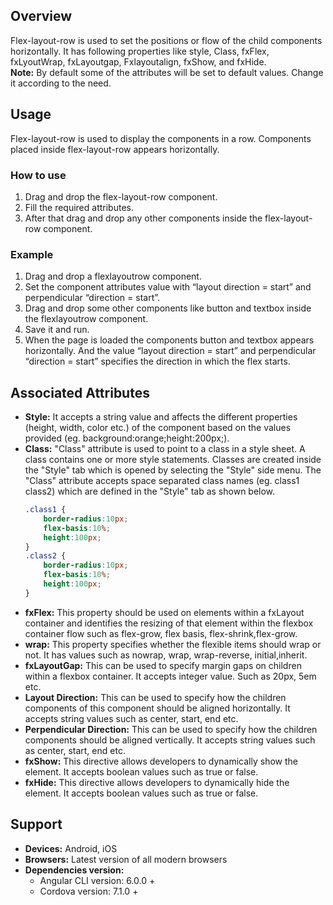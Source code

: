 ## Overview
Flex-layout-row is used to set the positions or flow of the child components horizontally. It has following properties like style, Class, fxFlex, fxLyoutWrap, fxLayoutgap, Fxlayoutalign, fxShow, and fxHide.  
**Note:** By default some of the attributes will be set to default values. Change it according to the need.
## Usage
Flex-layout-row is used to display the components in a row. Components placed inside flex-layout-row appears horizontally.
### How to use
1. Drag and drop the flex-layout-row component.
2. Fill the required attributes. 
3. After that drag and drop any other components inside the flex-layout-row component.

### Example 
1. Drag and drop a flexlayoutrow component.
2. Set the component attributes value with “layout direction = start” and perpendicular “direction = start”.
3. Drag and drop some other components like button and textbox inside the flexlayoutrow component.
4. Save it and run.
5. When the page is loaded the components button and textbox appears horizontally. And the value “layout direction = start” and perpendicular “direction = start” specifies the direction in which the flex starts.

## Associated Attributes 
- **Style:** It accepts a string value and affects the different properties (height, width, color etc.) of the component based on the values provided (eg. background:orange;height:200px;).
- **Class:** "Class" attribute is used to point to a class in a style sheet. A class contains one or more style statements. Classes are created inside the "Style" tab which is opened by selecting the "Style" side menu. The "Class" attribute accepts space separated class names (eg. class1 class2) which are defined in the "Style" tab as shown below.
    ```css
    .class1 {
        border-radius:10px;
        flex-basis:10%;
        height:100px;
    }
    .class2 {
        border-radius:10px;
        flex-basis:10%;
        height:100px;
    }
    ```
- **fxFlex:** This property should be used on elements within a fxLayout container and identifies the resizing of that element within the flexbox container flow such as flex-grow, flex basis, flex-shrink,flex-grow.
- **wrap:** This property specifies whether the flexible items should wrap or not. It has values such as nowrap, wrap, wrap-reverse, initial,inherit.
- **fxLayoutGap:** This can be used to specify margin gaps on children within a flexbox container. It accepts integer value. Such as 20px, 5em etc.
- **Layout Direction:** This can be used to specify how the children components of this component should be aligned horizontally. It accepts string values such as center, start, end etc.
- **Perpendicular  Direction:** This can be used to specify how the children components should be aligned vertically. It accepts string values such as center, start, end etc.
- **fxShow:** This directive allows developers to dynamically show the element. It accepts boolean values such as true or false.
- **fxHide:** This directive allows developers to dynamically hide the element. It accepts boolean values such as true or false.
## Support
- **Devices:** Android, iOS
- **Browsers:**  Latest version of all modern browsers
- **Dependencies version:** 
    - Angular CLI version: 6.0.0 + 
    - Cordova version: 7.1.0 + 
